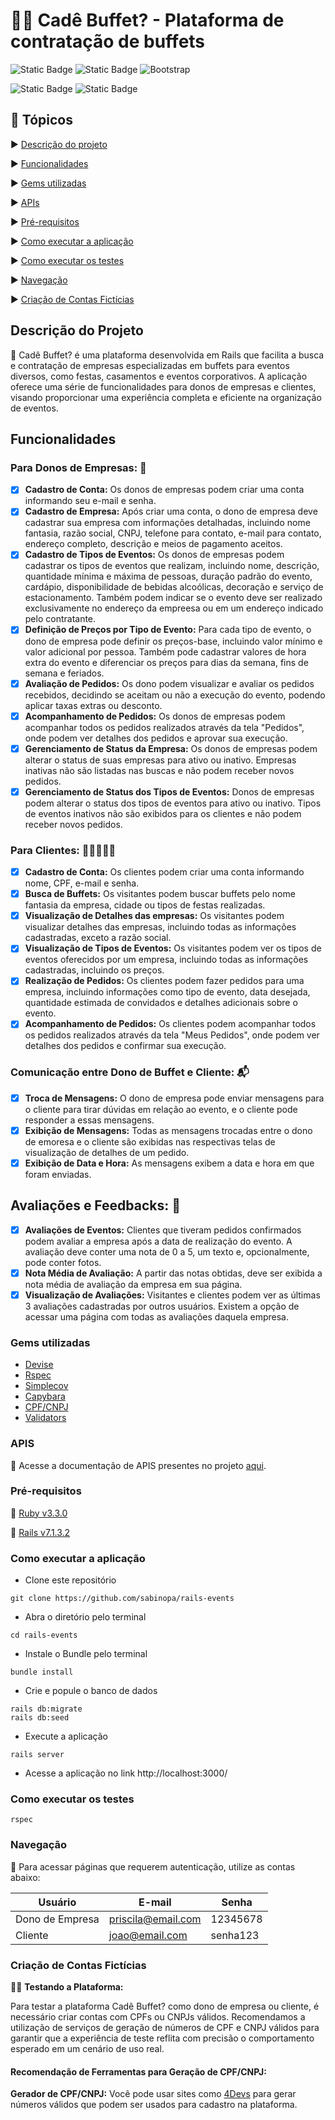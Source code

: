 # 🎂🥂 Cadê Buffet? - Plataforma de contratação de buffets

![Static Badge](https://img.shields.io/badge/Ruby_3.3.0-CC342D?style=for-the-badge&logo=ruby&logoColor=white)
![Static Badge](https://img.shields.io/badge/Ruby_on_Rails_7.1.3-CC0000?style=for-the-badge&logo=ruby-on-rails&logoColor=white)
![Bootstrap](https://img.shields.io/badge/bootstrap-%238511FA.svg?style=for-the-badge&logo=bootstrap&logoColor=white)

![Static Badge](https://img.shields.io/badge/COBERTURA_DE_TESTES-100%25-blue)
![Static Badge](https://img.shields.io/badge/STATUS-EM_DESENVOLVIMENTO-green)

## 📑 Tópicos

▶️ [Descrição do projeto](#descrição-do-projeto)

▶️ [Funcionalidades](#funcionalidades)

▶️ [Gems utilizadas](#gems-utilizadas)

▶️ [APIs](#apis)

▶️ [Pré-requisitos](#pré-requisitos)

▶️ [Como executar a aplicação](#como-executar-a-aplicação)

▶️ [Como executar os testes](#como-executar-os-testes)

▶️ [Navegação](#navegação)

▶️ [Criação de Contas Fictícias](#criação-de-contas-fictícias)


## Descrição do Projeto
📍 Cadê Buffet? é uma plataforma desenvolvida em Rails que facilita a busca e contratação de empresas especializadas em buffets para eventos diversos, como festas, casamentos e eventos corporativos. A aplicação oferece uma série de funcionalidades para donos de empresas e clientes, visando proporcionar uma experiência completa e eficiente na organização de eventos.


## Funcionalidades

### Para Donos de Empresas: 🏢
- [x]  **Cadastro de Conta:** Os donos de empresas podem criar uma conta informando seu e-mail e senha.
- [x]  **Cadastro de Empresa:** Após criar uma conta, o dono de empresa deve cadastrar sua empresa com informações detalhadas, incluindo nome fantasia, razão social, CNPJ, telefone para contato, e-mail para contato, endereço completo, descrição e meios de pagamento aceitos.
- [x]  **Cadastro de Tipos de Eventos:** Os donos de empresas podem cadastrar os tipos de eventos que realizam, incluindo nome, descrição, quantidade mínima e máxima de pessoas, duração padrão do evento, cardápio, disponibilidade de bebidas alcoólicas, decoração e serviço de estacionamento. Também podem indicar se o evento deve ser realizado exclusivamente no endereço da empreesa ou em um endereço indicado pelo contratante.
- [x]  **Definição de Preços por Tipo de Evento:** Para cada tipo de evento, o dono de empresa pode definir os preços-base, incluindo valor mínimo e valor adicional por pessoa. Também pode cadastrar valores de hora extra do evento e diferenciar os preços para dias da semana, fins de semana e feriados.
- [x]  **Avaliação de Pedidos:** Os dono podem visualizar e avaliar os pedidos recebidos, decidindo se aceitam ou não a execução do evento, podendo aplicar taxas extras ou desconto.
- [x]  **Acompanhamento de Pedidos:** Os donos de empresas podem acompanhar todos os pedidos realizados através da tela "Pedidos", onde podem ver detalhes dos pedidos e aprovar sua execução.
- [x] **Gerenciamento de Status da Empresa:** Os donos de empresas podem alterar o status de suas empresas para ativo ou inativo. Empresas inativas não são listadas nas buscas e não podem receber novos pedidos.
- [x] **Gerenciamento de Status dos Tipos de Eventos:** Donos de empresas podem alterar o status dos tipos de eventos para ativo ou inativo. Tipos de eventos inativos não são exibidos para os clientes e não podem receber novos pedidos.

### Para Clientes: 🚶‍♂️🚶‍♀️🚶
- [x]  **Cadastro de Conta:** Os clientes podem criar uma conta informando nome, CPF, e-mail e senha.
- [x]  **Busca de Buffets:** Os visitantes podem buscar buffets pelo nome fantasia da empresa, cidade ou tipos de festas realizadas.
- [x]  **Visualização de Detalhes das empresas:** Os visitantes podem visualizar detalhes das empresas, incluindo todas as informações cadastradas, exceto a razão social.
- [x]  **Visualização de Tipos de Eventos:** Os visitantes podem ver os tipos de eventos oferecidos por um empresa, incluindo todas as informações cadastradas, incluindo os preços.
- [x]  **Realização de Pedidos:** Os clientes podem fazer pedidos para uma empresa, incluindo informações como tipo de evento, data desejada, quantidade estimada de convidados e detalhes adicionais sobre o evento.
- [x]  **Acompanhamento de Pedidos:** Os clientes podem acompanhar todos os pedidos realizados através da tela "Meus Pedidos", onde podem ver detalhes dos pedidos e confirmar sua execução.

### Comunicação entre Dono de Buffet e Cliente: 📬
- [x]  **Troca de Mensagens:** O dono de empresa pode enviar mensagens para o cliente para tirar dúvidas em relação ao evento, e o cliente pode responder a essas mensagens.
- [x]  **Exibição de Mensagens:** Todas as mensagens trocadas entre o dono de emoresa e o cliente são exibidas nas respectivas telas de visualização de detalhes de um pedido.
- [x]  **Exibição de Data e Hora:** As mensagens exibem a data e hora em que foram enviadas.

## Avaliações e Feedbacks: 🌟
- [x] **Avaliações de Eventos:** Clientes que tiveram pedidos confirmados podem avaliar a empresa após a data de realização do evento. A avaliação deve conter uma nota de 0 a 5, um texto e, opcionalmente, pode conter fotos.
- [x] **Nota Média de Avaliação:** A partir das notas obtidas, deve ser exibida a nota média de avaliação da empresa em sua página.
- [x] **Visualização de Avaliações:** Visitantes e clientes podem ver as últimas 3 avaliações cadastradas por outros usuários. Existem a opção de acessar uma página com todas as avaliações daquela empresa.

### Gems utilizadas

- [Devise](https://github.com/heartcombo/devise)
- [Rspec](https://github.com/rspec/rspec-rails)
- [Simplecov](https://github.com/simplecov-ruby/simplecov)
- [Capybara](https://github.com/teamcapybara/capybara)
- [CPF/CNPJ](https://github.com/fnando/cpf_cnpj)
- [Validators](https://github.com/fnando/validators)

### APIS

🔐 Acesse a documentação de APIS presentes no projeto [aqui](https://github.com/sabinopa/rails-events/blob/main/docs/api_routes.md).

### Pré-requisitos

🚨 [Ruby v3.3.0](https://www.ruby-lang.org/pt/)

🚨 [Rails v7.1.3.2](https://guides.rubyonrails.org/)

### Como executar a aplicação
- Clone este repositório
```
git clone https://github.com/sabinopa/rails-events
```

- Abra o diretório pelo terminal
```
cd rails-events
```

- Instale o Bundle pelo terminal
```
bundle install
```

- Crie e popule o banco de dados
```
rails db:migrate
rails db:seed
```

- Execute a aplicação
```
rails server
```

- Acesse a aplicação no link http://localhost:3000/

### Como executar os testes

```
rspec
```

### Navegação

🧭 Para acessar páginas que requerem autenticação, utilize as contas abaixo:

|     Usuário      |          E-mail         |    Senha    |
|------------------|-------------------------|-------------|
|  Dono de Empresa |   priscila@email.com    |   12345678  |
|     Cliente      |      joao@email.com     |   senha123  |

### Criação de Contas Fictícias

🧑‍💻 **Testando a Plataforma:**

Para testar a plataforma Cadê Buffet? como dono de empresa ou cliente, é necessário criar contas com CPFs ou CNPJs válidos. Recomendamos a utilização de serviços de geração de números de CPF e CNPJ válidos para garantir que a experiência de teste reflita com precisão o comportamento esperado em um cenário de uso real.

#### Recomendação de Ferramentas para Geração de CPF/CNPJ:

**Gerador de CPF/CNPJ:** Você pode usar sites como [4Devs](https://www.4devs.com.br/) para gerar números válidos que podem ser usados para cadastro na plataforma.





